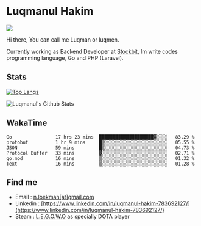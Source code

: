 
# Luqmanul Hakim

![](https://komarev.com/ghpvc/?username=luqman-v1)

Hi there, You can call me Luqman or luqmen.

Currently working as Backend Developer at [Stockbit](https://stockbit.com/), Im write codes programming language, Go and PHP (Laravel).
## Stats

[![Top Langs](https://github-readme-stats.vercel.app/api/top-langs/?username=luqman-v1&layout=compact)](https://github.com/anuraghazra/github-readme-stats)

![Luqmanul's Github Stats](https://github-readme-stats.vercel.app/api?username=luqman-v1&show_icons=true)


## WakaTime 

<!--START_SECTION:waka-->

```text
Go                17 hrs 23 mins  ████████████████████▓░░░░   83.29 %
protobuf          1 hr 9 mins     █▒░░░░░░░░░░░░░░░░░░░░░░░   05.55 %
JSON              59 mins         █▒░░░░░░░░░░░░░░░░░░░░░░░   04.73 %
Protocol Buffer   33 mins         ▓░░░░░░░░░░░░░░░░░░░░░░░░   02.71 %
go.mod            16 mins         ▒░░░░░░░░░░░░░░░░░░░░░░░░   01.32 %
Text              16 mins         ▒░░░░░░░░░░░░░░░░░░░░░░░░   01.28 %
```

<!--END_SECTION:waka-->


## Find me 

- Email : [n.loekman[at]gmail.com](mailto:n.loekman@gmail.com)
- Linkedin : [https://www.linkedin.com/in/luqmanul-hakim-783692127/](https://www.linkedin.com/in/luqmanul-hakim-783692127/)
- Steam : [L.E.G.O.W.O](https://steamcommunity.com/id/fuukmans) as specially DOTA player


